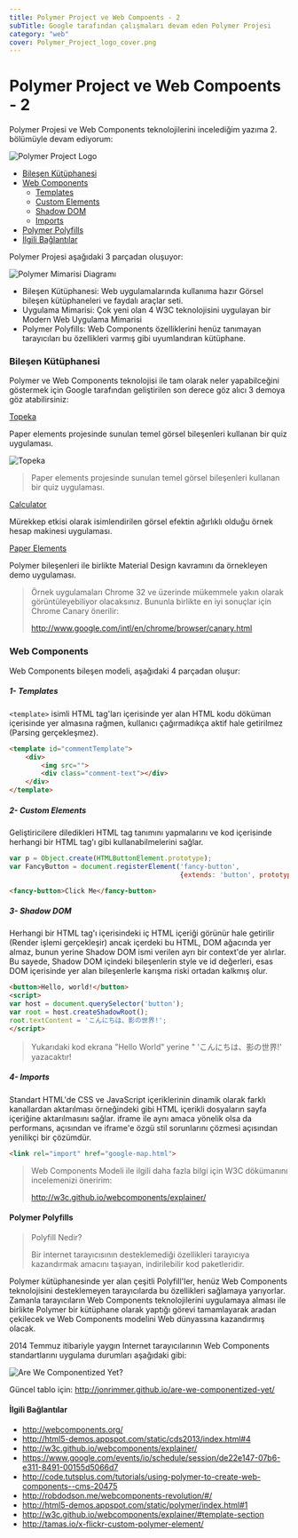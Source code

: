 ```yaml
---
title: Polymer Project ve Web Compoents - 2
subTitle: Google tarafından çalışmaları devam eden Polymer Projesi
category: "web"
cover: Polymer_Project_logo_cover.png
---
```


# Polymer Project ve Web Compoents - 2

Polymer Projesi ve Web Components teknolojilerini incelediğim yazıma 2. bölümüyle devam ediyorum:

![Polymer Project Logo](./Polymer_Project_logo.png)

- [Bileşen Kütüphanesi](#bilesen-kutuphanesi)
- [Web Components](#web-components)
  - [Templates](#templates)
  - [Custom Elements](#custom-elements)
  - [Shadow DOM](#shadow-dom)
  - [Imports](#imports)
- [Polymer Polyfills](#polymer-polyfills)
- [İlgili Bağlantılar](#ilgili-baglantilar)

Polymer Projesi aşağıdaki 3 parçadan oluşuyor:

![Polymer Mimarisi Diagramı](./architecture-diagram.png)

 - Bileşen Kütüphanesi: Web uygulamalarında kullanıma hazır Görsel bileşen kütüphaneleri ve faydalı araçlar seti.
 - Uygulama Mimarisi: Çok yeni olan 4 W3C teknolojisini uygulayan bir Modern Web Uygulama Mimarisi
 - Polymer Polyfills: Web Components özelliklerini henüz tanımayan tarayıcıları bu özellikleri varmış gibi uyumlandıran kütüphane.


<a name="bilesen-kutuphanesi"></a>
### Bileşen Kütüphanesi

Polymer ve Web Components teknolojisi ile tam olarak neler yapabilceğini göstermek için Google tarafından geliştirilen son derece göz alıcı 3 demoya göz atabilirsiniz:

[Topeka](https://github.com/googlearchive/topeka)

Paper elements projesinde sunulan temel görsel bileşenleri kullanan bir quiz uygulaması.

![Topeka](./topeka_square.png)
> Paper elements projesinde sunulan temel görsel bileşenleri kullanan bir quiz uygulaması.

[Calculator](https://github.com/googlearchive/paper-calculator/blob/master/demo.html)

Mürekkep etkisi olarak isimlendirilen görsel efektin ağırlıklı olduğu örnek hesap makinesi uygulaması.

[Paper Elements](https://www.webcomponents.org/collection/polymerelements/paper-elements)

Polymer bileşenleri ile birlikte Material Design kavramını da örnekleyen demo uygulaması.

> Örnek uygulamaları Chrome 32 ve üzerinde mükemmele yakın olarak görüntüleyebiliyor olacaksınız. Bununla birlikte en iyi sonuçlar için Chrome Canary önerilir:
>  
>   http://www.google.com/intl/en/chrome/browser/canary.html

<a name="web-components"></a>
### Web Components

Web Components bileşen modeli, aşağıdaki 4 parçadan oluşur:

<a name="templates"></a>
##### 1- Templates

`<template>` isimli HTML tag'ları içerisinde yer alan HTML kodu döküman içerisinde yer almasına rağmen, kullanıcı çağırmadıkça aktif hale getirilmez (Parsing gerçekleşmez). 

```html
<template id="commentTemplate">
    <div>
        <img src="">
        <div class="comment-text"></div>
    </div>
</template>
```

<a name="custom-elements"></a>
##### 2- Custom Elements

Geliştiricilere diledikleri HTML tag tanımını yapmalarını ve kod içerisinde herhangi bir HTML tag'ı gibi kullanabilmelerini sağlar.

```js
var p = Object.create(HTMLButtonElement.prototype);
var FancyButton = document.registerElement('fancy-button',
                                           {extends: 'button', prototype: p});

```


```html
<fancy-button>Click Me</fancy-button>
```
<a name="shadow-dom"></a>
##### 3- Shadow DOM

Herhangi bir HTML tag'ı içerisindeki iç HTML içeriği görünür hale getirilir (Render işlemi gerçekleşir) ancak içerdeki bu HTML, DOM ağacında yer almaz, bunun yerine Shadow DOM ismi verilen ayrı bir context'de yer alırlar. Bu sayede, Shadow DOM içindeki bileşenlerin style ve id değerleri, esas DOM içerisinde yer alan bileşenlerle karışma riski ortadan kalkmış olur.

```html
<button>Hello, world!</button>
<script>
var host = document.querySelector('button');
var root = host.createShadowRoot();
root.textContent = 'こんにちは、影の世界!';
</script>
```

> Yukarıdaki kod ekrana "Hello World" yerine " 'こんにちは、影の世界!' yazacaktır!

<a name="imports"></a>
##### 4- Imports

Standart HTML'de CSS ve JavaScript içeriklerinin dinamik olarak farklı kanallardan aktarılması örneğindeki gibi HTML içerikli dosyaların sayfa içeriğine aktarılmasını sağlar. iframe ile aynı amaca yönelik olsa da performans, açısından ve iframe'e özgü stil sorunlarını çözmesi açısından yenilikçi bir çözümdür. 

```html
<link rel="import" href="google-map.html">
```

> Web Components Modeli ile ilgili daha fazla bilgi için W3C dökümanını incelemenizi öneririm:
>  
>  http://w3c.github.io/webcomponents/explainer/

<a name="polymer-polyfills"></a>
#### Polymer Polyfills

> Polyfill Nedir?
>
>  Bir internet tarayıcısının desteklemediği özellikleri tarayıcıya kazandırmak amacını taşıayan, indirilebilir kod paketleridir.

Polymer kütüphanesinde yer alan çeşitli Polyfill'ler, henüz Web Components teknolojisini desteklemeyen tarayıcılarda bu özellikleri sağlamaya yarıyorlar. Zamanla tarayıcıların Web Components teknolojilerini uygulamaya alması ile birlikte Polymer bir kütüphane olarak yaptığı görevi tamamlayarak aradan çekilecek ve Web Components modelini Web dünyassına kazandırmış olacak. 

2014 Temmuz itibariyle yaygın Internet tarayıcılarının Web Components standartlarını uygulama durumları aşağıdaki gibi:

![Are We Componentized Yet?](./Are_We_Componentized_Yet.png)

Güncel tablo için: http://jonrimmer.github.io/are-we-componentized-yet/

<a name="ilgili-baglantilar"></a>
#### İlgili Bağlantılar

- http://webcomponents.org/
- http://html5-demos.appspot.com/static/cds2013/index.html#4
- http://w3c.github.io/webcomponents/explainer/
- https://www.google.com/events/io/schedule/session/de22e147-07b6-e311-8491-00155d5066d7
- http://code.tutsplus.com/tutorials/using-polymer-to-create-web-components--cms-20475
- http://robdodson.me/webcomponents-revolution/#/
- http://html5-demos.appspot.com/static/polymer/index.html#1
- http://w3c.github.io/webcomponents/explainer/#template-section
- http://tamas.io/x-flickr-custom-polymer-element/
